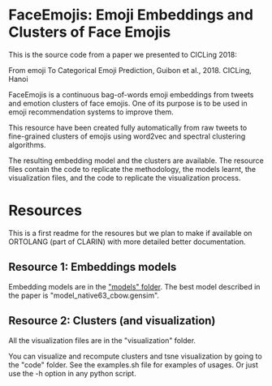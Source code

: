 # FaceEmojis: Emoji Embeddings and Clusters of Face Emojis

This is the source code from a paper we presented to CICLing 2018:

From emoji To Categorical Emoji Prediction, Guibon et al., 2018. CICLing, Hanoi 

FaceEmojis is a continuous bag-of-words emoji embeddings from tweets and emotion clusters of face emojis. One of its purpose is to be used in emoji recommendation systems to improve them.

This resource have been created fully automatically from raw tweets to fine-grained clusters of emojis using word2vec and spectral clustering algorithms.

The resulting embedding model and the clusters are available. The resource files contain the code to replicate the methodology, the models learnt, the visualization files, and the code to replicate the visualization process.

# Resources

This is a first readme for the resoures but we plan to make if available on ORTOLANG (part of CLARIN) with more detailed better documentation.

## Resource 1: Embeddings models

Embedding models are in the ["models" folder](https://drive.google.com/open?id=0By_QEvK1tPkQUFF2V2JFRV9ZUGc). The best model described in the paper is "model_native63_cbow.gensim".

## Resource 2: Clusters (and visualization)

All the visualization files are in the "visualization" folder.

You can visualize and recompute clusters and tsne visualization by going to the "code" folder.
See the examples.sh file for examples of usages. Or just use the -h option in any python script.

